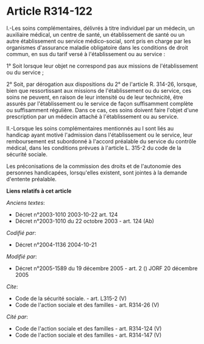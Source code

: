 # Article R314-122

I.-Les soins complémentaires, délivrés à titre individuel par un médecin, un auxiliaire médical, un centre de santé, un
établissement de santé ou un autre établissement ou service médico-social, sont pris en charge par les organismes d'assurance
maladie obligatoire dans les conditions de droit commun, en sus du tarif versé à l'établissement ou au service : 

1° Soit lorsque leur objet ne correspond pas aux missions de l'établissement ou du service ; 

2° Soit, par dérogation aux dispositions du 2° de l'article R. 314-26, lorsque, bien que ressortissant aux missions de
l'établissement ou du service, ces soins ne peuvent, en raison de leur intensité ou de leur technicité, être assurés par
l'établissement ou le service de façon suffisamment complète ou suffisamment régulière. Dans ce cas, ces soins doivent faire
l'objet d'une prescription par un médecin attaché à l'établissement ou au service. 

II.-Lorsque les soins complémentaires mentionnés au I sont liés au handicap ayant motivé l'admission dans l'établissement ou
le service, leur remboursement est subordonné à l'accord préalable du service du contrôle médical, dans les conditions
prévues à l'article L. 315-2 du code de la sécurité sociale. 

Les préconisations de la commission des droits et de l'autonomie des personnes handicapées, lorsqu'elles existent, sont
jointes à la demande d'entente préalable.

**Liens relatifs à cet article**

_Anciens textes_:

  - Décret n°2003-1010 2003-10-22 art. 124
  - Décret n°2003-1010 du 22 octobre 2003 - art. 124 (Ab)

_Codifié par_:

  - Décret n°2004-1136 2004-10-21

_Modifié par_:

  - Décret n°2005-1589 du 19 décembre 2005 - art. 2 () JORF 20 décembre 2005

_Cite_:

  - Code de la sécurité sociale. - art. L315-2 (V)
  - Code de l'action sociale et des familles - art. R314-26 (V)

_Cité par_:

  - Code de l'action sociale et des familles - art. R314-124 (V)
  - Code de l'action sociale et des familles - art. R314-147 (V)
